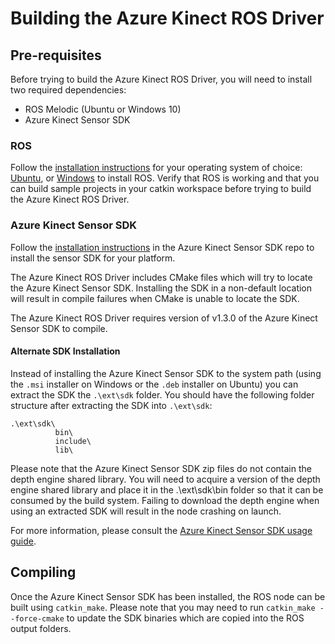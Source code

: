 # Building the Azure Kinect ROS Driver

## Pre-requisites

Before trying to build the Azure Kinect ROS Driver, you will need to install two required dependencies:

- ROS Melodic (Ubuntu or Windows 10)
- Azure Kinect Sensor SDK

### ROS

Follow the [installation instructions](https://wiki.ros.org/Installation) for your operating system of choice: [Ubuntu](https://wiki.ros.org/Installation/Ubuntu), or [Windows](https://wiki.ros.org/Installation/Windows) to install ROS. Verify that ROS is working and that you can build sample projects in your catkin workspace before trying to build the Azure Kinect ROS Driver.

### Azure Kinect Sensor SDK

Follow the [installation instructions](https://github.com/microsoft/Azure-Kinect-Sensor-SDK/blob/develop/docs/usage.md#Installation) in the Azure Kinect Sensor SDK repo to install the sensor SDK for your platform.

The Azure Kinect ROS Driver includes CMake files which will try to locate the Azure Kinect Sensor SDK. Installing the SDK in a non-default location will result in compile failures when CMake is unable to locate the SDK.

The Azure Kinect ROS Driver requires version of v1.3.0 of the Azure Kinect Sensor SDK to compile.

#### Alternate SDK Installation

Instead of installing the Azure Kinect Sensor SDK to the system path (using the `.msi` installer on Windows or the `.deb` installer on Ubuntu) you can extract the SDK the `.\ext\sdk` folder. You should have the following folder structure after extracting the SDK into `.\ext\sdk`:

```
.\ext\sdk\
          bin\
          include\
          lib\
```

Please note that the Azure Kinect Sensor SDK zip files do not contain the depth engine shared library. You will need to acquire a version of the depth engine shared library and place it in the .\ext\sdk\bin folder so that it can be consumed by the build system. Failing to download the depth engine when using an extracted SDK will result in the node crashing on launch.

For more information, please consult the [Azure Kinect Sensor SDK usage guide](https://github.com/microsoft/Azure-Kinect-Sensor-SDK/blob/develop/docs/usage.md).

## Compiling

Once the Azure Kinect Sensor SDK has been installed, the ROS node can be built using `catkin_make`. Please note that you may need to run `catkin_make --force-cmake` to update the SDK binaries which are copied into the ROS output folders.


